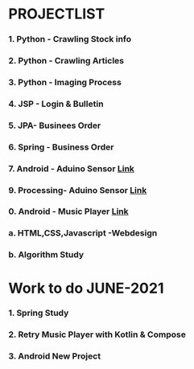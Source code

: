 # PROJECTLIST
### 1. Python - Crawling Stock info[]()
### 2. Python - Crawling Articles[]() 
### 3. Python - Imaging Process[]()
### 4. JSP - Login & Bulletin[]()
### 5. JPA- Businees Order []()
### 6. Spring - Business Order[]()
### 7. Android - Aduino Sensor [Link](https://github.com/minchjung/Android)
### 9. Processing- Aduino Sensor [Link](https://github.com/minchjung/processing3.0)
### 0. Android - Music Player [Link](https://github.com/minchjung/Android)
### a. HTML,CSS,Javascript -Webdesign []() 
### b. Algorithm Study []()


# Work to do JUNE-2021
### 1. Spring Study 
### 2. Retry Music Player with Kotlin & Compose
### 3. Android New Project
